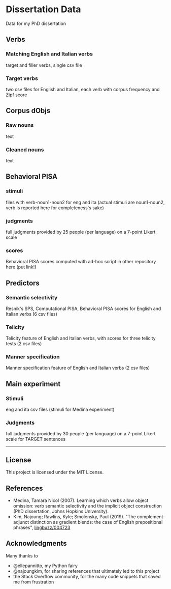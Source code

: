 # Dissertation Data
Data for my PhD dissertation

## Verbs

  ### Matching English and Italian verbs
  target and filler verbs, single csv file
  ### Target verbs
  two csv files for English and Italian, each verb with corpus frequency and Zipf score

## Corpus dObjs

  ### Raw nouns
  text
  ### Cleaned nouns
  text

## Behavioral PISA

  ### stimuli 
  files with verb-noun1-noun2 for eng and ita (actual stimuli are noun1-noun2, verb is reported here for completeness's sake)
  ### judgments
  full judgments provided by 25 people (per language) on a 7-point Likert scale
  ### scores
  Behavioral PISA scores computed with ad-hoc script in other repository here (put link!)
  
## Predictors

  ### Semantic selectivity
  Resnik's SPS, Computational PISA, Behavioral PISA scores for English and Italian verbs (6 csv files)
  ### Telicity
  Telicity feature of English and Italian verbs, with scores for three telicity tests (2 csv files)
  ### Manner specification
  Manner specification feature of English and Italian verbs (2 csv files)
  
## Main experiment

  ### Stimuli
  eng and ita csv files (stimuli for Medina experiment)
  ### Judgments
  full judgments provided by 30 people (per language) on a 7-point Likert scale for TARGET sentences

__________

## License
This project is licensed under the MIT License.

## References
* Medina, Tamara Nicol (2007). Learning which verbs allow object omission: verb semantic selectivity and the implicit object construction (PhD dissertation, Johns Hopkins University).
* Kim, Najoung; Rawlins, Kyle; Smolensky, Paul (2019). "The complement-adjunct distinction as gradient blends: the case of English prepositional phrases", [lingbuzz/004723](https://ling.auf.net/lingbuzz/004723)

## Acknowledgments
Many thanks to 
* @ellepannitto, my Python fairy
* @najoungkim, for sharing references that ultimately led to this project
* the Stack Overflow community, for the many code snippets that saved me from frustration
